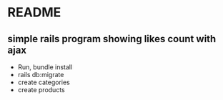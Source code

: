 # README

## simple rails program showing likes count with ajax

* Run, bundle install
* rails db:migrate
* create categories
* create products
